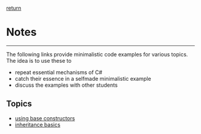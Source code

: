 [return](./../README.md)

# Notes
---
The following links provide minimalistic code examples for various
topics. The idea is to use these to
* repeat essential mechanisms of C#
* catch their essence in a selfmade minimalistic example
* discuss the examples with other students

## Topics

* [using base constructors](./base_constructor.md)
* [inheritance basics](./inheritance.md)

